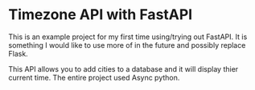 # Timezone API with FastAPI
This is an example project for my first time using/trying out FastAPI. It is something I would like to use more of in the future and possibly replace Flask.

This API allows you to add cities to a database and it will display thier current time. The entire project used Async python.
